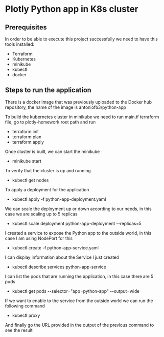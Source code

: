 # Plotly Python app in K8s cluster
## Prerequisites
In order to be able to execute this project successfully we need to have this tools installed:

- Terraform
- Kubernetes
- minikube
- kubectl
- docker

## Steps to run the application
There is a docker image that was previously uploaded to the Docker hub repository, the name of the image is antoniofb3/python-app

To build the kubernetes cluster in minikube we need to run main.tf terraform file, go to plotly-homework root path and run

- terraform init
- terraform plan
- terraform apply

Once cluster is built, we can start the minikube
- minikube start

To verify that the cluster is up and running
- kubectl get nodes

To apply a deployment for the application
- kubectl apply -f python-app-deployment.yaml

We can scale the deployment up or down according to our needs, in this case we are scaling up to 5 replicas
- kubectl scale deployment python-app-deployment --replicas=5

I created a service to expose the Python app to the outside world, in this case I am using NodePort for this
- kubectl create -f python-app-service.yaml

I can display information about the Service I just created
- kubectl describe services python-app-service

I can list the pods that are running the application, in this case there are 5 pods
- kubectl get pods --selector="app=python-app" --output=wide

If we want to enable to the service from the outside world we can run the following command
- kubectl proxy

And finally go the URL provided in the output of the previous command to see the result